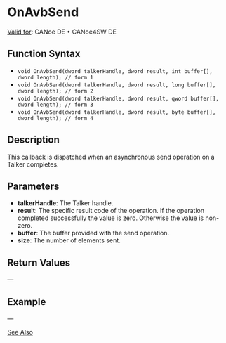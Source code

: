 # OnAvbSend

[Valid for](../../../../Shared/FeatureAvailability.md): CANoe DE • CANoe4SW DE

## Function Syntax

- `void OnAvbSend(dword talkerHandle, dword result, int buffer[], dword length); // form 1`
- `void OnAvbSend(dword talkerHandle, dword result, long buffer[], dword length); // form 2`
- `void OnAvbSend(dword talkerHandle, dword result, qword buffer[], dword length); // form 3`
- `void OnAvbSend(dword talkerHandle, dword result, byte buffer[], dword length); // form 4`

## Description

This callback is dispatched when an asynchronous send operation on a Talker completes.

## Parameters

- **talkerHandle**: The Talker handle.
- **result**: The specific result code of the operation. If the operation completed successfully the value is zero. Otherwise the value is non-zero.
- **buffer**: The buffer provided with the send operation.
- **size**: The number of elements sent.

## Return Values

—

## Example

—

[See Also](javascript:void(0);)
